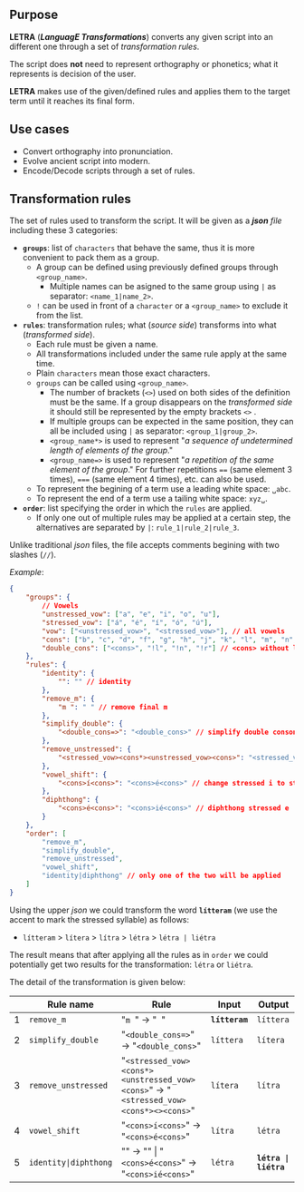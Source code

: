 ## Purpose

**LETRA** (_**LanguagE Transformations**_) converts any given script into an different one through a set of _transformation rules_.

The script does **not** need to represent orthography or phonetics; what it represents is decision of the user.

**LETRA** makes use of the given/defined rules and applies them to the target term until it reaches its final form.

## Use cases

- Convert orthography into pronunciation.
- Evolve ancient script into modern.
- Encode/Decode scripts through a set of rules.

## Transformation rules

The set of rules used to transform the script. It will be given as a _**json** file_ including these 3 categories:

- **`groups`**: list of `characters` that behave the same, thus it is more convenient to pack them as a group.
  - A group can be defined using previously defined groups through `<group_name>`.
    - Multiple names can be asigned to the same group using `|` as separator: `<name_1|name_2>`.
  - `!` can be used in front of a `character` or a `<group_name>` to exclude it from the list.
- **`rules`**: transformation rules; what (_source side_) transforms into what (_transformed side_). 
  - Each rule must be given a name.
  - All transformations included under the same rule apply at the same time.
  - Plain `characters` mean those exact characters.
  - `groups` can be called using `<group_name>`.
    - The number of brackets (`<>`) used on both sides of the definition must be the same. If a group disappears on the _transformed side_ it should still be represented by the empty brackets `<>` .
    - If multiple groups can be expected in the same position, they can all be included using `|` as separator: `<group_1|group_2>`.
    - `<group_name*>` is used to represent "_a sequence of undetermined length of elements of the group_."
    - `<group_name=>` is used to represent "_a repetition of the same element of the group_." For further repetitions `==` (same element 3 times), `===` (same element 4 times), etc. can also be used.
  - To represent the begining of a term use a leading white space: `␣abc`.
  - To represent the end of a term use a tailing white space: `xyz␣`.
- **`order`**: list specifying the order in which the `rules` are applied.
  - If only one out of multiple rules may be applied at a certain step, the alternatives are separated by `|`: `rule_1|rule_2|rule_3`.

Unlike traditional _json_ files, the file accepts comments begining with two slashes (`//`).

_Example_:
```json
{
	"groups": {
		// Vowels
		"unstressed_vow": ["a", "e", "i", "o", "u"],
		"stressed_vow": ["á", "é", "í", "ó", "ú"],
		"vow": ["<unstressed_vow>", "<stressed_vow>"], // all vowels
		"cons": ["b", "c", "d", "f", "g", "h", "j", "k", "l", "m", "n", "p", "q", "r", "s", "t", "v", "w", "x", "y", "z"],
		"double_cons": ["<cons>", "!l", "!n", "!r"] // <cons> without l, n, r
	},
	"rules": {
		"identity": {
			"": "" // identity
		},
		"remove_m": {
			"m ": " " // remove final m
		},
		"simplify_double": {
			"<double_cons=>": "<double_cons>" // simplify double consonants except for l, n, r
		},
		"remove_unstressed": {
			"<stressed_vow><cons*><unstressed_vow><cons>": "<stressed_vow><cons*><><cons>" // remove unstressed vowel between consonants after stressed syllable
		},
		"vowel_shift": {
			"<cons>í<cons>": "<cons>é<cons>" // change stressed i to stressed e
		},
		"diphthong": {
			"<cons>é<cons>": "<cons>ié<cons>" // diphthong stressed e
		}
	},
	"order": [
		"remove_m", 
		"simplify_double", 
		"remove_unstressed", 
		"vowel_shift", 
		"identity|diphthong" // only one of the two will be applied
	]
}
```

Using the upper _json_ we could transform the word **`lítteram`** (we use the accent to mark the stressed syllable) as follows:

- `lítteram` > `lítera` > `lítra` > `létra` > `létra | liétra`

The result means that after applying all the rules as in `order` we could potentially get two results for the transformation: `létra` or `liétra`.

The detail of the transformation is given below:

||Rule name|Rule|Input|Output| 
|-|-|-|-|-|
|1|`remove_m`|"`m `" → "` `"|**`lítteram`**|`líttera`|
|2|`simplify_double`|"`<double_cons=>`" → "`<double_cons>`"|`líttera`|`lítera`|
|3|`remove_unstressed`|"`<stressed_vow><cons*><unstressed_vow><cons>`" → "`<stressed_vow><cons*><><cons>`"|`lítera`|`lítra`|
|4|`vowel_shift`|"`<cons>í<cons>`" → "`<cons>é<cons>`"|`lítra`|`létra`|
|5|`identity\|diphthong`|"" → "" \| "`<cons>é<cons>`" → "`<cons>ié<cons>`"|`létra`|**`létra \| liétra`**|